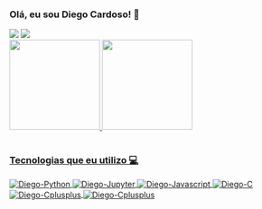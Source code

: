 ### Olá, eu sou Diego Cardoso! 👋

<div> 
  <a href="https://www.linkedin.com/in/diego-cardoso-15a624220" target="_blank"><img src="https://img.shields.io/badge/-LinkedIn-%230077B5?style=for-the-badge&logo=linkedin&logoColor=white" target="_blank"></a>
  <a href="mailto:diegocardosobsantos@gmail.com" target="_blank"><img src="https://img.shields.io/badge/Gmail-D14836?style=for-the-badge&logo=gmail&logoColor=white" target="_blank"></a>
</div>

<div align="left">
  <a href="https://github.com/diegoCBorba">
  <img height="160em" src="https://github-readme-stats.vercel.app/api?username=diegoCBorba&show_icons=true&theme=discord_old_blurple&include_all_commits=true&count_private=true"/>
  <img height="160em" src="https://github-readme-stats.vercel.app/api/top-langs/?username=diegoCBorba&layout=compact&langs_count=7&theme=discord_old_blurple"/>
</div>

<div style="display: inline_block"><br>
  <h3>Tecnologias que eu utilizo 💻</h3>
  <img align="center" alt="Diego-Python" src="https://img.shields.io/badge/Python-14354C?style=for-the-badge&logo=python&logoColor=white">
  <img align="center" alt="Diego-Jupyter" src="https://img.shields.io/badge/jupyter-%23FA0F00.svg?style=for-the-badge&logo=jupyter&logoColor=white" />
  <img align="center" alt="Diego-Javascript" src="https://img.shields.io/badge/javascript-%23323330.svg?style=for-the-badge&logo=javascript&logoColor=%23F7DF1E" />
  <img align="center" alt="Diego-C" src="https://img.shields.io/badge/C-00599C?style=for-the-badge&logo=c&logoColor=white" />
  <img align="center" alt="Diego-Cplusplus" src="https://img.shields.io/badge/C%2B%2B-00599C?style=for-the-badge&logo=c%2B%2B&logoColor=white" />
  <img align="center" alt="Diego-Cplusplus" src="https://img.shields.io/badge/MySQL-00000F?style=for-the-badge&logo=mysql&logoColor=white" />
 </div>
